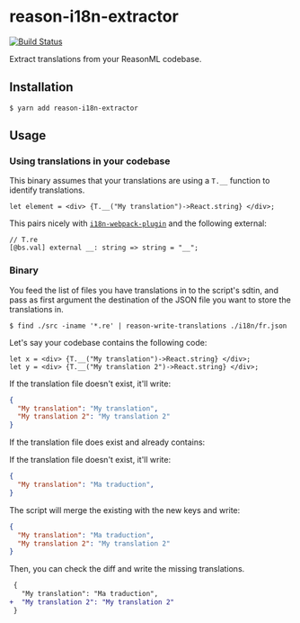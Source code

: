 # reason-i18n-extractor

[![Build Status](https://dev.azure.com/mlbli/reason-i18n-extractor/_apis/build/status/bloodyowl.reason-i18n-extractor?branchName=master)](https://dev.azure.com/mlbli/reason-i18n-extractor/_build/latest?definitionId=5&branchName=master)

Extract translations from your ReasonML codebase.

## Installation

```console
$ yarn add reason-i18n-extractor
```

## Usage

### Using translations in your codebase

This binary assumes that your translations are using a `T.__` function to identify translations.

```reasonml
let element = <div> {T.__("My translation")->React.string} </div>;
```

This pairs nicely with [`i18n-webpack-plugin`](https://github.com/webpack-contrib/i18n-webpack-plugin) and the following external:

```reason
// T.re
[@bs.val] external __: string => string = "__";
```

### Binary

You feed the list of files you have translations in to the script's sdtin, and pass as first argument the destination of the JSON file you want to store the translations in.

```console
$ find ./src -iname '*.re' | reason-write-translations ./i18n/fr.json
```

Let's say your codebase contains the following code:

```reasonml
let x = <div> {T.__("My translation")->React.string} </div>;
let y = <div> {T.__("My translation 2")->React.string} </div>;
```

If the translation file doesn't exist, it'll write:

```json
{
  "My translation": "My translation",
  "My translation 2": "My translation 2"
}
```

If the translation file does exist and already contains:

If the translation file doesn't exist, it'll write:

```json
{
  "My translation": "Ma traduction",
}
```

The script will merge the existing with the new keys and write:

```json
{
  "My translation": "Ma traduction",
  "My translation 2": "My translation 2"
}
```

Then, you can check the diff and write the missing translations.

```diff
 {
   "My translation": "Ma traduction",
+  "My translation 2": "My translation 2"
 }
```
